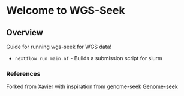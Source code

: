 # Welcome to WGS-Seek

## Overview

Guide for running wgs-seek for WGS data! 

* `nextflow run main.nf` - Builds a submission script for slurm

### References
Forked from [Xavier](https://github.com/CCBR/XAVIER) with inspiration from genome-seek [Genome-seek](https://github.com/OpenOmics/genome-seek)



